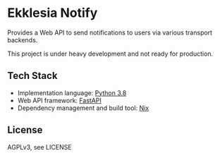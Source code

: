 # Ekklesia Notify

Provides a Web API to send notifications to users via various transport backends.

This project is under heavy development and not ready for production.

## Tech Stack

- Implementation language: [Python 3.8](https://www.python.org)
- Web API framework: [FastAPI](https://fastapi.tiangolo.com/)
- Dependency management and build tool: [Nix](https://nixos.org/nix)

## License

AGPLv3, see LICENSE
